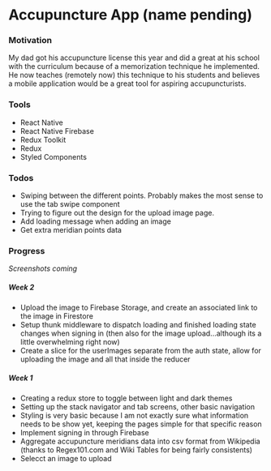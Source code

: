 # Accupuncture App (name pending)

### Motivation
My dad got his accupuncture license this year and did a great at his school with the curriculum because of a memorization technique he implemented. He now teaches (remotely now) this technique to his students and believes a mobile application would be a great tool for aspiring accupuncturists.

### Tools
* React Native
* React Native Firebase
* Redux Toolkit
* Redux
* Styled Components

### Todos
* Swiping between the different points. Probably makes the most sense to use the tab swipe component
* Trying to figure out the design for the upload image page.
* Add loading message when adding an image
* Get extra meridian points data

### Progress

*Screenshots coming*

##### Week 2
* Upload the image to Firebase Storage, and create an associated link to the image in Firestore
* Setup thunk middleware to dispatch loading and finished loading state changes when signing in (then also for the image upload...although its a little overwhelming right now)
* Create a slice for the userImages separate from the auth state, allow for uploading the image and all that inside the reducer


##### Week 1
* Creating a redux store to toggle between light and dark themes
* Setting up the stack navigator and tab screens, other basic navigation
* Styling is very basic because I am not exactly sure what information needs to be show yet, keeping the pages simple for that specific reason
* Implement signing in through Firebase
* Aggregate accupuncture meridians data into csv format from Wikipedia (thanks to Regex101.com and Wiki Tables for being fairly consistents)
* Selecct an image to upload
